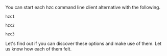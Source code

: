 You can start each hzc command line client alternative with the following.

`hzc1`

`hzc2`

`hzc3`

Let's find out if you can discover these options and make use of them.
Let us know how each of them felt.